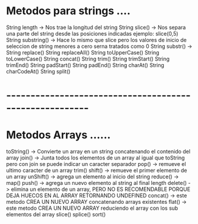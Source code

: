 # Metodos para strings ....

String length -> Nos trae la longitud del string
String slice() -> Nos separa una parte del string desde las posiciones indicadas ejemplo: slice(0,5) 
String substring() -> Hace lo mismo que slice pero los valores de inicio de seleccion de string menores a cero serna tratados como 0
String substr() -> 
String replace()
String replaceAll()
String toUpperCase()
String toLowerCase()
String concat()
String trim()
String trimStart()
String trimEnd()
String padStart()
String padEnd()
String charAt()
String charCodeAt()
String split()

# -------------------------------------------------------


# Metodos Arrays ......

toString() -> Convierte un array en un string concatenando el contenido del array
join() -> Junta todos los elementos de un array al igual que toString pero con join se puede indicar un caracter separador
pop() -> remueve el ultimo caracter de un array
trim()
shift() -> remueve el primer elemento de un array
unShift() -> agrega un elemento al inicio del string
reduce() ->
map()
push() -> agrega un nuevo elemento al string al final
length
delete() -> elimina un elemento de un array, PERO NO ES RECOMENDABLE PORQUE DEJA HUECOS EN AL ARRAY RETORNANDO UNDEFINED
concat() -> este metodo CREA UN NUEVO ARRAY concatenando arrays existentes
flat() -> este metodo CREA UN NUEVO ARRAY reduciendo el array con los sub elementos del array
slice()
splice()
sort()

